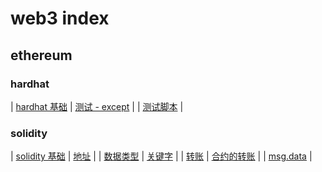 # web3 index

## ethereum

### hardhat

| [hardhat 基础](docs/ethereum/hardhat/base.md) | [测试 - except](docs/ethereum/hardhat/test-expect.md) |
| [测试脚本](docs/ethereum/hardhat/test-script.md) |

### solidity

| [solidity 基础](docs/ethereum/solidity/base.md) | [地址](docs/ethereum/solidity/address.md) |
| [数据类型](docs/ethereum/solidity/data-type.md) | [关键字](docs/ethereum/solidity/key-words.md) |
| [转账](docs/ethereum/solidity/transfer.md) | [合约的转账](docs/ethereum/solidity/transfer.md) |
| [msg.data](docs/ethereum/solidity/msg-data.md) |

